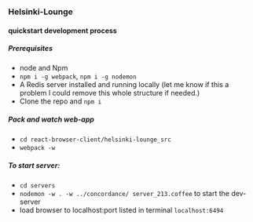 
### Helsinki-Lounge

#### quickstart development process


##### Prerequisites

- node and Npm
- `npm i -g webpack`, `npm i -g nodemon`
- A Redis server installed and running locally (let me know if this a problem I could remove this whole structure if needed.)
- Clone the repo and `npm i`


##### Pack and watch web-app
- `cd react-browser-client/helsinki-lounge_src`
- `webpack -w`

##### To start server:
- `cd servers`
- `nodemon -w . -w ../concordance/ server_213.coffee` to start the dev-server
- load browser to localhost:port listed in terminal  `localhost:6494`
